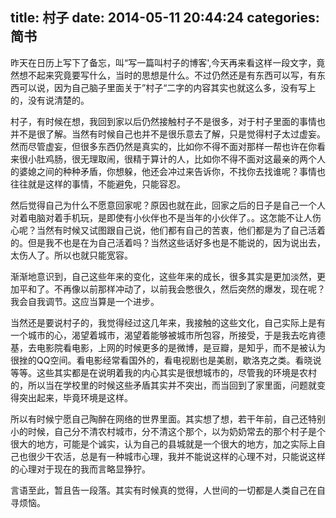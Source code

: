 title: 村子
date: 2014-05-11 20:44:24
categories: 简书
  --- 


昨天在日历上写下了备忘，叫“写一篇叫村子的博客',今天再来看这样一段文字，竟然想不起来究竟要写什么，当时的思想是什么。不过仍然还是有东西可以写，有东西可以说，因为自己脑子里面关于”村子“二字的内容其实也就这么多，没有写上的，没有说清楚的。  


村子，有时候在想，我回到家以后仍然接触村子不是很多，对于村子里面的事情也并不是很了解。当然有时候自己也并不是很乐意去了解，只是觉得村子太过虚妄。然而尽管虚妄，但很多东西仍然是真实的，比如你不得不面对那样一帮也许在你看来很小肚鸡肠，很无理取闹，很精于算计的人，比如你不得不面对这最亲的两个人的婆媳之间的种种矛盾，你想躲，他还会冲过来告诉你，不找你去找谁呢？事情也往往就是这样的事情，不能避免，只能容忍。

然后觉得自己为什么不愿意回家呢？原因也就在此，回家之后的日子是自己一个人对着电脑对着手机玩，是即使有小伙伴也不是当年的小伙伴了。。这怎能不让人伤心呢？当然有时候又试图跟自己说，他们都有自己的苦衷，他们都是为了自己活着的。但是我不也是在为自己活着吗？当然这些话好多也是不能说的，因为说出去，太伤人了。所以也就只能宽容。

渐渐地意识到，自己这些年来的变化，这些年来的成长，很多其实是更加淡然，更加平和了。不再像以前那样冲动了，以前我会憋很久，然后突然的爆发，现在呢？我会自我调节。这应当算是一个进步。

当然还是要说村子的，我觉得经过这几年来，我接触的这些文化，自己实际上是有一个城市的心，渴望着城市，渴望着能够被城市所包容，所接受，于是我去吃肯德基，去电影院看电影，上网的时候更多的是微博，是豆瓣，是知乎，而不是被认为很挫的QQ空间。看电影经常看国外的，看电视剧也是美剧，歇洛克之类。看晓说等等。这些其实都是在说明着我的内心其实是很想城市的，尽管我的环境是农村的，所以当在学校里的时候这些矛盾其实并不突出，而当回到了家里面，问题就变得突出起来，毕竟环境是这样。

所以有时候宁愿自己陶醉在网络的世界里面。其实想了想，若干年前，自己还特别小的时候，自己分不清农村城市，分不清这个那个，以为奶奶常去的那个村子是个很大的地方，可能是个诚实，认为自己的县城就是一个很大的地方，加之实际上自己也很少干农活，总是有一种城市心理，我并不能说这样的心理不对，只能说这样的心理对于现在的我而言略显狰狞。

言语至此，暂且告一段落。其实有时候真的觉得，人世间的一切都是人类自己在自寻烦恼。

